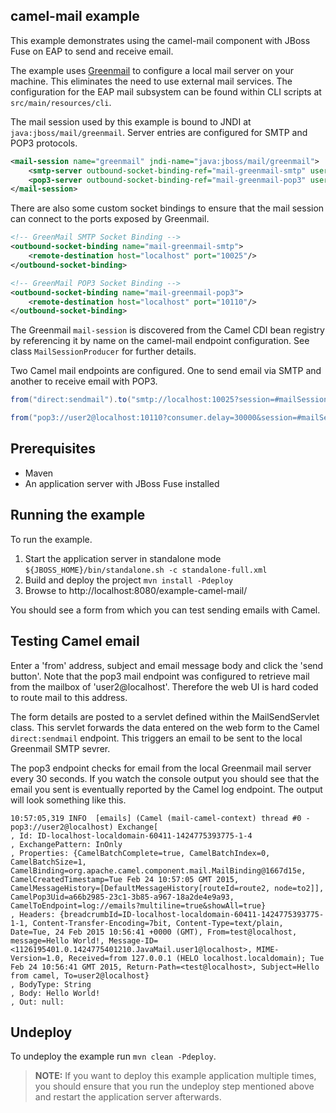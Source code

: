camel-mail example
------------------

This example demonstrates using the camel-mail component with JBoss Fuse on EAP to send and receive email.

The example uses [Greenmail](http://www.icegreen.com/greenmail/) to configure a local mail server on your machine. This eliminates the need to
use external mail services. The configuration for the EAP mail subsystem can be found within CLI scripts at `src/main/resources/cli`.

The mail session used by this example is bound to JNDI at `java:jboss/mail/greenmail`. Server entries are configured for SMTP and POP3 protocols.

```xml
<mail-session name="greenmail" jndi-name="java:jboss/mail/greenmail">
    <smtp-server outbound-socket-binding-ref="mail-greenmail-smtp" username="user1" password="password"/>
    <pop3-server outbound-socket-binding-ref="mail-greenmail-pop3" username="user2" password="password2"/>
</mail-session>
```

There are also some custom socket bindings to ensure that the mail session can connect to the ports exposed by Greenmail.

```xml
<!-- GreenMail SMTP Socket Binding -->
<outbound-socket-binding name="mail-greenmail-smtp">
    <remote-destination host="localhost" port="10025"/>
</outbound-socket-binding>

<!-- GreenMail POP3 Socket Binding -->
<outbound-socket-binding name="mail-greenmail-pop3">
    <remote-destination host="localhost" port="10110"/>
</outbound-socket-binding>
```

The Greenmail `mail-session` is discovered from the Camel CDI bean registry by referencing it by name on the camel-mail endpoint configuration. 
See class `MailSessionProducer` for further details. 

Two Camel mail endpoints are configured. One to send email via SMTP and another to receive email with POP3.

```java
from("direct:sendmail").to("smtp://localhost:10025?session=#mailSession");

from("pop3://user2@localhost:10110?consumer.delay=30000&session=#mailSession").to("log:emails?showAll=true&multiline=true");
```

Prerequisites
-------------

* Maven
* An application server with JBoss Fuse installed

Running the example
-------------------

To run the example.

1. Start the application server in standalone mode `${JBOSS_HOME}/bin/standalone.sh -c standalone-full.xml`
2. Build and deploy the project `mvn install -Pdeploy`
3. Browse to http://localhost:8080/example-camel-mail/

You should see a form from which you can test sending emails with Camel.

Testing Camel email
-------------------

Enter a 'from' address, subject and email message body and click the 'send button'. Note that the pop3 mail endpoint was configured
to retrieve mail from the mailbox of 'user2@localhost'. Therefore the web UI is hard coded to route mail to this address.

The form details are posted to a servlet defined within the MailSendServlet class. This servlet forwards the data entered on the web form to the Camel
`direct:sendmail` endpoint. This triggers an email to be sent to the local Greenmail SMTP sevrer.

The pop3 endpoint checks for email from the local Greenmail mail server every 30 seconds. If you watch the console output you should see that the email you sent
is eventually reported by the Camel log endpoint. The output will look something like this.

    10:57:05,319 INFO  [emails] (Camel (mail-camel-context) thread #0 - pop3://user2@localhost) Exchange[
    , Id: ID-localhost-localdomain-60411-1424775393775-1-4
    , ExchangePattern: InOnly
    , Properties: {CamelBatchComplete=true, CamelBatchIndex=0, CamelBatchSize=1, CamelBinding=org.apache.camel.component.mail.MailBinding@1667d15e, CamelCreatedTimestamp=Tue Feb 24 10:57:05 GMT 2015, CamelMessageHistory=[DefaultMessageHistory[routeId=route2, node=to2]], CamelPop3Uid=a66b2985-23c1-3b85-a967-18a2de4e9a93, CamelToEndpoint=log://emails?multiline=true&showAll=true}
    , Headers: {breadcrumbId=ID-localhost-localdomain-60411-1424775393775-1-1, Content-Transfer-Encoding=7bit, Content-Type=text/plain, Date=Tue, 24 Feb 2015 10:56:41 +0000 (GMT), From=test@localhost, message=Hello World!, Message-ID=<1126195401.0.1424775401210.JavaMail.user1@localhost>, MIME-Version=1.0, Received=from 127.0.0.1 (HELO localhost.localdomain); Tue Feb 24 10:56:41 GMT 2015, Return-Path=<test@localhost>, Subject=Hello from camel, To=user2@localhost}
    , BodyType: String
    , Body: Hello World!
    , Out: null:

Undeploy
--------

To undeploy the example run `mvn clean -Pdeploy`.

> **NOTE:** If you want to deploy this example application multiple times, you should ensure that you run the undeploy
step mentioned above and restart the application server afterwards.
